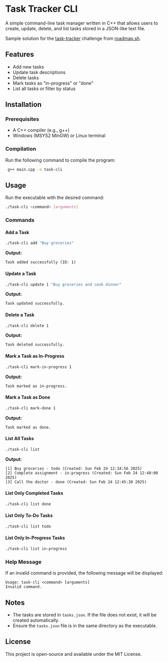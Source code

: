 # Task Tracker CLI

A simple command-line task manager written in C++ that allows users to create, update, delete, and list tasks stored in a JSON-like text file.

Sample solution for the [task-tracker](https://roadmap.sh/projects/task-tracker) challenge from [roadmap.sh](https://roadmap.sh/).


## Features
- Add new tasks
- Update task descriptions
- Delete tasks
- Mark tasks as "in-progress" or "done"
- List all tasks or filter by status

## Installation
### Prerequisites
- A C++ compiler (e.g., g++)
- Windows (MSYS2 MinGW) or Linux terminal

### Compilation
Run the following command to compile the program:
```sh
 g++ main.cpp -o task-cli
```

## Usage
Run the executable with the desired command:
```sh
./task-cli <command> [arguments]
```

### Commands
#### Add a Task
```sh
./task-cli add "Buy groceries"
```
**Output:**
```
Task added successfully (ID: 1)
```

#### Update a Task
```sh
./task-cli update 1 "Buy groceries and cook dinner"
```
**Output:**
```
Task updated successfully.
```

#### Delete a Task
```sh
./task-cli delete 1
```
**Output:**
```
Task deleted successfully.
```

#### Mark a Task as In-Progress
```sh
./task-cli mark-in-progress 1
```
**Output:**
```
Task marked as in-progress.
```

#### Mark a Task as Done
```sh
./task-cli mark-done 1
```
**Output:**
```
Task marked as done.
```

#### List All Tasks
```sh
./task-cli list
```
**Output:**
```
[1] Buy groceries - todo (Created: Sun Feb 24 12:34:56 2025)
[2] Complete assignment - in-progress (Created: Sun Feb 24 12:40:00 2025)
[3] Call the doctor - done (Created: Sun Feb 24 12:45:30 2025)
```

#### List Only Completed Tasks
```sh
./task-cli list done
```

#### List Only To-Do Tasks
```sh
./task-cli list todo
```

#### List Only In-Progress Tasks
```sh
./task-cli list in-progress
```

### Help Message
If an invalid command is provided, the following message will be displayed:
```
Usage: task-cli <command> [arguments]
Invalid command.
```

## Notes
- The tasks are stored in `tasks.json`. If the file does not exist, it will be created automatically.
- Ensure the `tasks.json` file is in the same directory as the executable.

## License
This project is open-source and available under the MIT License.

